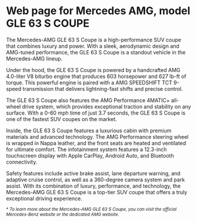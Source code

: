 # Web page for Mercedes AMG, model GLE 63 S COUPE
The Mercedes-AMG GLE 63 S Coupe is a high-performance SUV coupe that combines luxury and power. With a sleek, aerodynamic design and AMG-tuned performance, the GLE 63 S Coupe is a standout vehicle in the Mercedes-AMG lineup.

Under the hood, the GLE 63 S Coupe is powered by a handcrafted AMG 4.0-liter V8 biturbo engine that produces 603 horsepower and 627 lb-ft of torque. This powerful engine is paired with a AMG SPEEDSHIFT TCT 9-speed transmission that delivers lightning-fast shifts and precise control.

The GLE 63 S Coupe also features the AMG Performance 4MATIC+ all-wheel drive system, which provides exceptional traction and stability on any surface. With a 0-60 mph time of just 3.7 seconds, the GLE 63 S Coupe is one of the fastest SUV coupes on the market.

Inside, the GLE 63 S Coupe features a luxurious cabin with premium materials and advanced technology. The AMG Performance steering wheel is wrapped in Nappa leather, and the front seats are heated and ventilated for ultimate comfort. The infotainment system features a 12.3-inch touchscreen display with Apple CarPlay, Android Auto, and Bluetooth connectivity.

Safety features include active brake assist, lane departure warning, and adaptive cruise control, as well as a 360-degree camera system and park assist. With its combination of luxury, performance, and technology, the Mercedes-AMG GLE 63 S Coupe is a top-tier SUV coupe that offers a truly exceptional driving experience. 

<sup>* *To learn more about the Mercedes-AMG GLE 63 S Coupe, you can visit the official Mercedes-Benz website or the dedicated AMG website.*</sup>
